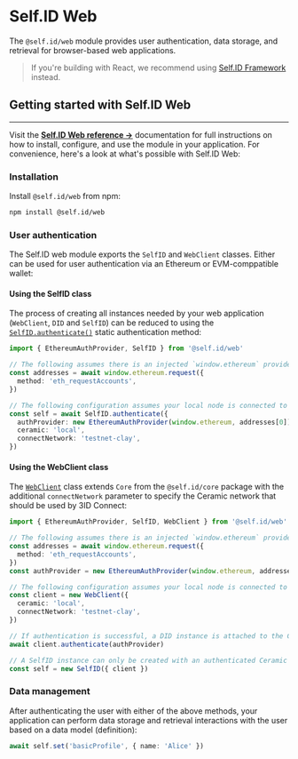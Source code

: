 # **Self.ID Web**

The `@self.id/web` module provides user authentication, data storage, and retrieval for browser-based web applications.

> If you're building with React, we recommend using [Self.ID Framework](framework.md) instead.

## **Getting started with Self.ID Web**

---

Visit the [**Self.ID Web reference →**](../../reference/self-id/modules/web.md) documentation for full instructions on how to install, configure, and use the module in your application. For convenience, here's a look at what's possible with Self.ID Web:

### **Installation**

Install `@self.id/web` from npm:

```bash
npm install @self.id/web
```

### **User authentication**

The Self.ID web module exports the `SelfID` and `WebClient` classes. Either can be used for user authentication via an Ethereum or EVM-comppatible wallet:

#### Using the SelfID class

The process of creating all instances needed by your web application (`WebClient`, `DID` and `SelfID`) can be reduced to using the [`SelfID.authenticate()`](../../reference/self-id/classes/web.SelfID.md#authenticate) static authentication method:

```ts
import { EthereumAuthProvider, SelfID } from '@self.id/web'

// The following assumes there is an injected `window.ethereum` provider
const addresses = await window.ethereum.request({
  method: 'eth_requestAccounts',
})

// The following configuration assumes your local node is connected to the Clay testnet
const self = await SelfID.authenticate({
  authProvider: new EthereumAuthProvider(window.ethereum, addresses[0]),
  ceramic: 'local',
  connectNetwork: 'testnet-clay',
})
```

#### Using the WebClient class

The [`WebClient`](../../reference/self-id/classes/web.WebClient.md) class extends `Core` from the `@self.id/core` package with the additional `connectNetwork` parameter to specify the Ceramic network that should be used by 3ID Connect:

```ts
import { EthereumAuthProvider, SelfID, WebClient } from '@self.id/web'

// The following assumes there is an injected `window.ethereum` provider
const addresses = await window.ethereum.request({
  method: 'eth_requestAccounts',
})
const authProvider = new EthereumAuthProvider(window.ethereum, addresses[0])

// The following configuration assumes your local node is connected to the Clay testnet
const client = new WebClient({
  ceramic: 'local',
  connectNetwork: 'testnet-clay',
})

// If authentication is successful, a DID instance is attached to the Ceramic instance
await client.authenticate(authProvider)

// A SelfID instance can only be created with an authenticated Ceramic instance
const self = new SelfID({ client })
```

### **Data management**

After authenticating the user with either of the above methods, your application can perform data storage and retrieval interactions with the user based on a data model (definition):

```ts
await self.set('basicProfile', { name: 'Alice' })
```

